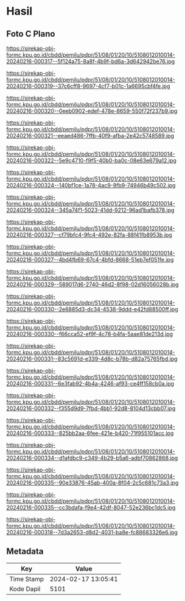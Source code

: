 # Hasil

## Foto C Plano

https://sirekap-obj-formc.kpu.go.id/cbdd/pemilu/pdpr/51/08/01/20/10/5108012010014-20240216-000317--5f124a75-8a8f-4b9f-bd6a-3d642942be76.jpg

https://sirekap-obj-formc.kpu.go.id/cbdd/pemilu/pdpr/51/08/01/20/10/5108012010014-20240216-000319--37c6cff8-9697-4cf7-b01c-1a6695cbf4fe.jpg

https://sirekap-obj-formc.kpu.go.id/cbdd/pemilu/pdpr/51/08/01/20/10/5108012010014-20240216-000320--0eeb0902-edef-478e-8659-550f72f237b9.jpg

https://sirekap-obj-formc.kpu.go.id/cbdd/pemilu/pdpr/51/08/01/20/10/5108012010014-20240216-000321--eeaed486-7ffb-40f9-afba-2e42c5748589.jpg

https://sirekap-obj-formc.kpu.go.id/cbdd/pemilu/pdpr/51/08/01/20/10/5108012010014-20240216-000322--5e9c4710-f9f5-40b0-ba0c-08e63e679a12.jpg

https://sirekap-obj-formc.kpu.go.id/cbdd/pemilu/pdpr/51/08/01/20/10/5108012010014-20240216-000324--140bf1ce-1a78-4ac9-9fb9-74946b49c502.jpg

https://sirekap-obj-formc.kpu.go.id/cbdd/pemilu/pdpr/51/08/01/20/10/5108012010014-20240216-000324--345a74f1-5023-41dd-9212-96ad1bafb378.jpg

https://sirekap-obj-formc.kpu.go.id/cbdd/pemilu/pdpr/51/08/01/20/10/5108012010014-20240216-000327--cf79bfc4-9fc4-492e-82fa-88f41fb8953b.jpg

https://sirekap-obj-formc.kpu.go.id/cbdd/pemilu/pdpr/51/08/01/20/10/5108012010014-20240216-000327--4bd4fb69-67c4-4bfd-8668-51eb7ef051fe.jpg

https://sirekap-obj-formc.kpu.go.id/cbdd/pemilu/pdpr/51/08/01/20/10/5108012010014-20240216-000329--589017d6-2740-46d2-8f98-02d16056028b.jpg

https://sirekap-obj-formc.kpu.go.id/cbdd/pemilu/pdpr/51/08/01/20/10/5108012010014-20240216-000330--2e6885d3-dc34-4538-9ddd-e42fd88500ff.jpg

https://sirekap-obj-formc.kpu.go.id/cbdd/pemilu/pdpr/51/08/01/20/10/5108012010014-20240216-000330--f66cca52-ef9f-4c78-b4fa-5aae81de213d.jpg

https://sirekap-obj-formc.kpu.go.id/cbdd/pemilu/pdpr/51/08/01/20/10/5108012010014-20240216-000331--83c5691d-e339-4d8c-b78b-d82a75765fbd.jpg

https://sirekap-obj-formc.kpu.go.id/cbdd/pemilu/pdpr/51/08/01/20/10/5108012010014-20240216-000331--6e3fab92-4b4a-4246-af93-ce4ff158cb0a.jpg

https://sirekap-obj-formc.kpu.go.id/cbdd/pemilu/pdpr/51/08/01/20/10/5108012010014-20240216-000332--f355d9d9-7fbd-4bb1-92d8-8104d13cbb07.jpg

https://sirekap-obj-formc.kpu.go.id/cbdd/pemilu/pdpr/51/08/01/20/10/5108012010014-20240216-000333--825bb2aa-6fee-421e-b420-71f955101acc.jpg

https://sirekap-obj-formc.kpu.go.id/cbdd/pemilu/pdpr/51/08/01/20/10/5108012010014-20240216-000334--d1afdbc9-c349-4b29-b5a6-adbf70862868.jpg

https://sirekap-obj-formc.kpu.go.id/cbdd/pemilu/pdpr/51/08/01/20/10/5108012010014-20240216-000335--90e33876-45ab-400a-8f04-2c5c681c73a3.jpg

https://sirekap-obj-formc.kpu.go.id/cbdd/pemilu/pdpr/51/08/01/20/10/5108012010014-20240216-000335--cc3bdafa-f9e4-42df-8047-52e236bc1dc5.jpg

https://sirekap-obj-formc.kpu.go.id/cbdd/pemilu/pdpr/51/08/01/20/10/5108012010014-20240216-000318--7d3a2653-d8d2-4031-ba8e-fc88683326e6.jpg


## Metadata

| Key        | Value               |
| ---------- | ------------------- |
| Time Stamp | 2024-02-17 13:05:41 |
| Kode Dapil | 5101                |



